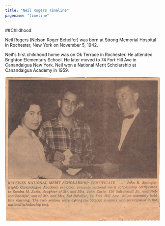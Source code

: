 ```yaml
---
title: "Neil Rogers Timeline"
pagename: "timeline"
---
```


##Childhood

Neil Rogers (Nelson Roger Behelfer) was born at Strong Memorial Hospital in Rochester, New York on November 5, 1942.

Neil's first childhood home was on Ok Terrace in Rochester. He attended Brighton Elementary School. He later moved to 74 Fort Hill Ave in Canandaigua New York. Neil won a National Merit Scholarship at Canandaigua Academy in 1959.

![Neil Rogers student](../images/NMS-Neil-1959.jpg)
